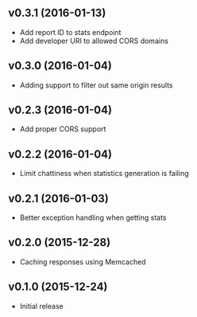 ## v0.3.1 (2016-01-13)

  - Add report ID to stats endpoint
  - Add developer URI to allowed CORS domains

## v0.3.0 (2016-01-04)

  - Adding support to filter out same origin results

## v0.2.3 (2016-01-04)

  - Add proper CORS support

## v0.2.2 (2016-01-04)

  - Limit chattiness when statistics generation is failing

## v0.2.1 (2016-01-03)

  - Better exception handling when getting stats

## v0.2.0 (2015-12-28)

  - Caching responses using Memcached

## v0.1.0 (2015-12-24)

  - Initial release

